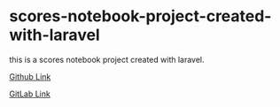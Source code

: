 # scores-notebook-project-created-with-laravel

this is a scores notebook project created with laravel.

[Github Link](https://github.com/afattahi1387/scores-notebook-project-created-with-laravel)

[GitLab Link](https://gitlab.com/laravel-projects14/scores-notebook-project-created-with-laravel)

